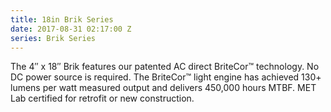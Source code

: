 ```yaml
---
title: 18in Brik Series
date: 2017-08-31 02:17:00 Z
series: Brik Series
---
```


<p>
The 4″ x 18″ Brik features our patented AC direct BriteCor™ technology. No DC power source is required. The BriteCor™ light engine has achieved 130+ lumens per watt measured output and delivers 450,000 hours MTBF.  MET Lab certified for retrofit or new construction.
</p>